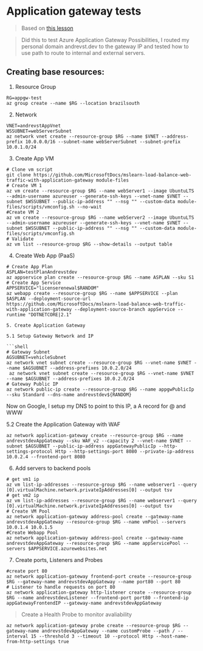 # Application gateway tests

> Based on [this lesson](https://docs.microsoft.com/en-us/learn/modules/load-balance-web-traffic-with-application-gateway)

> Did this to test Azure Application Gateway Possibilities, I routed my personal domain andrevst.dev to the gateway IP and tested how to use path to route to internal and external servers.

## Creating base resources:

1. Resource Group

```shell
RG=appgw-test
az group create --name $RG --location brazilsouth
```

2. Network
```
VNET=andrevstAppVnet
WSSUBNET=webServerSubnet
az network vnet create --resource-group $RG --name $VNET --address-prefix 10.0.0.0/16 --subnet-name webServerSubnet --subnet-prefix 10.0.1.0/24
```
3. Create App VM

```shell
# Clone vm script
git clone https://github.com/MicrosoftDocs/mslearn-load-balance-web-traffic-with-application-gateway module-files
# Create VM 1
az vm create --resource-group $RG --name webServer1 --image UbuntuLTS --admin-username azureuser --generate-ssh-keys --vnet-name $VNET --subnet $WSSUBNET --public-ip-address "" --nsg "" --custom-data module-files/scripts/vmconfig.sh --no-wait
#Create VM 2
az vm create --resource-group $RG --name webServer2 --image UbuntuLTS --admin-username azureuser --generate-ssh-keys --vnet-name $VNET --subnet $WSSUBNET --public-ip-address "" --nsg "" --custom-data module-files/scripts/vmconfig.sh
# Validate
az vm list --resource-group $RG --show-details --output table
```

4. Create Web App (PaaS)

```shell
# Create App Plan
ASPLAN=testPlanAndrevstdev
az appservice plan create --resource-group $RG --name ASPLAN --sku S1
# Create App Service
APPSERVICE="licenserenewal$RANDOM"
az webapp create --resource-group $RG --name $APPSERVICE --plan $ASPLAN --deployment-source-url https://github.com/MicrosoftDocs/mslearn-load-balance-web-traffic-with-application-gateway --deployment-source-branch appService --runtime "DOTNETCORE|2.1"

5. Create Application Gateway

5.1 Setup Gateway Network and IP

```shell
# Gateway Subnet
AGSUBNET=vehicleSubnet
az network vnet subnet create --resource-group $RG --vnet-name $VNET --name $AGSUBNET --address-prefixes 10.0.2.0/24
 az network vnet subnet create --resource-group $RG --vnet-name $VNET --name $AGSUBNET --address-prefixes 10.0.2.0/24
# Gateway Public IP
az network public-ip create --resource-group $RG --name appgwPublicIp --sku Standard --dns-name andrevstdev${RANDOM}
```

Now on Google, I setup my DNS to point to this IP, a A record for @ and WWW

5.2 Create the Application Gateway with WAF

```shell
az network application-gateway create --resource-group $RG --name andrevstdevAppGateway --sku WAF_v2 --capacity 2 --vnet-name $VNET --subnet $AGSUBNET --public-ip-address appGatewayPublicIp --http-settings-protocol Http --http-settings-port 8080 --private-ip-address 10.0.2.4 --frontend-port 8080
```

6. Add servers to backend pools

```shell
# get vm1 ip
az vm list-ip-addresses --resource-group $RG --name webserver1 --query [0].virtualMachine.network.privateIpAddresses[0] --output tsv
# get vm2 ip
az vm list-ip-addresses --resource-group $RG --name webserver1 --query [0].virtualMachine.network.privateIpAddresses[0] --output tsv
# Create VM Pool
az network application-gateway address-pool create --gateway-name andrevstdevAppGateway --resource-group $RG --name vmPool --servers 10.0.1.4 10.0.1.5
#Create Webapp Pool
az network application-gateway address-pool create --gateway-name andrevstdevAppGateway --resource-group $RG --name appServicePool --servers $APPSERVICE.azurewebsites.net
```
7. Create ports, Listeners and Probes

```shell
#create port 80
az network application-gateway frontend-port create --resource-group $RG --gateway-name andrevstdevAppGateway --name port80 --port 80
# Listener to handle requests on port 80
az network application-gateway http-listener create --resource-group $RG --name andrevstdevListener --frontend-port port80 --frontend-ip appGatewayFrontendIP --gateway-name andrevstdevAppGateway
```
> Create a Health Probe to monitor avaliability

```shell
az network application-gateway probe create --resource-group $RG --gateway-name andrevstdevAppGateway --name customProbe --path / --interval 15 --threshold 3 --timeout 10 --protocol Http --host-name-from-http-settings true
```
